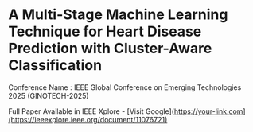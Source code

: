# A Multi-Stage Machine Learning Technique for Heart Disease Prediction with Cluster-Aware Classification

Conference Name : IEEE Global Conference on Emerging Technologies 2025 (GINOTECH-2025) 

Full Paper Available in IEEE Xplore - [Visit Google](https://your-link.com](https://ieeexplore.ieee.org/document/11076721)

